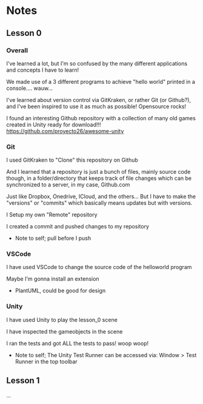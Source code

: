 # Notes

## Lesson 0

### Overall

I've learned a lot, but I'm so confused by the many different applications and concepts I have to learn!

We made use of a 3 different programs to achieve "hello world" printed in a console.... wauw...

I've learned about version control via GitKraken, or rather Git (or Github?), and I've been inspired to use it as much as possible! Opensource rocks!

I found an interesting Github repository with a collection of many old games created in Unity ready for download!!! https://github.com/proyecto26/awesome-unity 


### Git

I used GitKraken to "Clone" this repository on Github

And I learned that a repository is just a bunch of files, mainly source code though, in a folder/directory that keeps track of file changes 
which can be synchronized to a server, in my case, Github.com

Just like Dropbox, Onedrive, ICloud, and the others... But I have to make the "versions" or "commits" which basically means updates but with versions.


I Setup my own "Remote" repository

I created a commit and pushed changes to my repository

* Note to self; pull before I push


### VSCode

I have used VSCode to change the source code of the helloworld program

Maybe I'm gonna install an extension

 * PlantUML, could be good for design



### Unity

I have used Unity to play the lesson_0 scene

I have inspected the gameobjects in the scene

I ran the tests and got ALL the tests to pass! woop woop!

* Note to self; The Unity Test Runner can be accessed via: Window > Test Runner in the top toolbar



## Lesson 1

...
